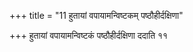 +++
title = "11 हुतायां वपायामन्विष्टकम् पष्ठौहीर्दक्षिणा"

+++
हुतायां वपायामन्विष्टकं पष्ठौहीर्दक्षिणा ददाति ११